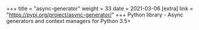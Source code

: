 +++
title = "async-generator"
weight = 33
date = 2021-03-06
[extra]
link = "https://pypi.org/project/async-generator/"
+++
Python library - Async generators and context managers for Python 3.5+

